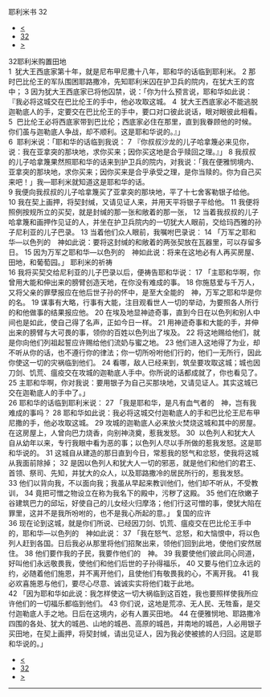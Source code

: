 ﻿





 耶利米书 32




* [<](bible/JER31.md)
* [32](bible/JER.md)
* [>](bible/JER33.md)



 
32耶利米购置田地  
1  犹大王西底家第十年，就是尼布甲尼撒十八年，耶和华的话临到耶利米。 
2 那时巴比伦王的军队围困耶路撒冷，先知耶利米囚在护卫兵的院内，在犹大王的宫中； 
3 因为犹大王西底家已将他囚禁，说：「你为什么预言说，耶和华如此说：『我必将这城交在巴比伦王的手中，他必攻取这城。 
4  犹大王西底家必不能逃脱迦勒底人的手，定要交在巴比伦王的手中，要口对口彼此说话，眼对眼彼此相看。 
5  巴比伦王必将西底家带到巴比伦；西底家必住在那里，直到我眷顾他的时候。你们虽与迦勒底人争战，却不顺利。这是耶和华说的。』」  
6  耶利米说：「耶和华的话临到我说： 
7 『你叔叔沙龙的儿子哈拿篾必来见你，说：我在亚拿突的那块地，求你买来；因你买这地是合乎赎回之理。』」 
8 我叔叔的儿子哈拿篾果然照耶和华的话来到护卫兵的院内，对我说：「我在便雅悯境内、亚拿突的那块地，求你买来；因你买来是合乎承受之理，是你当赎的。你为自己买来吧！」我—耶利米就知道这是耶和华的话。  
9 我便向我叔叔的儿子哈拿篾买了亚拿突的那块地，平了十七舍客勒银子给他。 
10 我在契上画押，将契封缄，又请见证人来，并用天平将银子平给他。 
11 我便将照例按规所立的买契，就是封缄的那一张和敞着的那一张， 
12 当着我叔叔的儿子哈拿篾和画押作见证的人，并坐在护卫兵院内的一切犹大人眼前，交给玛西雅的孙子尼利亚的儿子巴录。 
13 当着他们众人眼前，我嘱咐巴录说： 
14 「万军之耶和华—以色列的　神如此说：要将这封缄的和敞着的两张契放在瓦器里，可以存留多日。 
15 因为万军之耶和华—以色列的　神如此说：将来在这地必有人再买房屋、田地，和葡萄园。」 耶利米的祈祷  
16 我将买契交给尼利亚的儿子巴录以后，便祷告耶和华说： 
17 「主耶和华啊，你曾用大能和伸出来的膀臂创造天地，在你没有难成的事。 
18 你施慈爱与千万人，又将父亲的罪孽报应在他后世子孙的怀中，是至大全能的　神，万军之耶和华是你的名。 
19 谋事有大略，行事有大能，注目观看世人一切的举动，为要照各人所行的和他做事的结果报应他。 
20 在埃及地显神迹奇事，直到今日在以色列和别人中间也是如此，使自己得了名声，正如今日一样。 
21 用神迹奇事和大能的手，并伸出来的膀臂与大可畏的事，领你的百姓以色列出了埃及。 
22 将这地赐给他们，就是你向他们列祖起誓应许赐给他们流奶与蜜之地。 
23 他们进入这地得了为业，却不听从你的话，也不遵行你的律法；你一切所吩咐他们行的，他们一无所行，因此你使这一切的灾祸临到他们。 
24 看哪，敌人已经来到，筑垒要攻取这城；城也因刀剑、饥荒、瘟疫交在攻城的迦勒底人手中。你所说的话都成就了，你也看见了。 
25 主耶和华啊，你对我说：要用银子为自己买那块地，又请见证人。其实这城已交在迦勒底人的手中了。」  
26 耶和华的话临到耶利米说： 
27 「我是耶和华，是凡有血气者的　神，岂有我难成的事吗？ 
28 耶和华如此说：我必将这城交付迦勒底人的手和巴比伦王尼布甲尼撒的手，他必攻取这城。 
29 攻城的迦勒底人必来放火焚烧这城和其中的房屋。在这房屋上，人曾向巴力烧香，向别神浇奠，惹我发怒。 
30  以色列人和犹大人自从幼年以来，专行我眼中看为恶的事；以色列人尽以手所做的惹我发怒。这是耶和华说的。 
31 这城自从建造的那日直到今日，常惹我的怒气和忿怒，使我将这城从我面前除掉； 
32 是因以色列人和犹大人一切的邪恶，就是他们和他们的君王、首领、祭司、先知，并犹大的众人，以及耶路撒冷的居民所行的，惹我发怒。 
33 他们以背向我，不以面向我；我虽从早起来教训他们，他们却不听从，不受教训， 
34 竟把可憎之物设立在称为我名下的殿中，污秽了这殿。 
35 他们在欣嫩子谷建筑巴力的邱坛，好使自己的儿女经火归摩洛；他们行这可憎的事，使犹大陷在罪里，这并不是我所吩咐的，也不是我心所起的意。」 复国的应许  
36 现在论到这城，就是你们所说、已经因刀剑、饥荒、瘟疫交在巴比伦王手中的，耶和华—以色列的　神如此说： 
37 「我在怒气、忿怒，和大恼恨中，将以色列人赶到各国。日后我必从那里将他们招聚出来，领他们回到此地，使他们安然居住。 
38 他们要作我的子民，我要作他们的　神。 
39 我要使他们彼此同心同道，好叫他们永远敬畏我，使他们和他们后世的子孙得福乐， 
40 又要与他们立永远的约，必随着他们施恩，并不离开他们，且使他们有敬畏我的心，不离开我。 
41 我必欢喜施恩与他们，要尽心尽意、诚诚实实将他们栽于此地。  
42 「因为耶和华如此说：我怎样使这一切大祸临到这百姓，我也要照样使我所应许他们的一切福乐都临到他们。 
43 你们说，这地是荒凉、无人民、无牲畜，是交付迦勒底人手之地。日后在这境内，必有人置买田地。 
44 在便雅悯地、耶路撒冷四围的各处、犹大的城邑、山地的城邑、高原的城邑，并南地的城邑，人必用银子买田地，在契上画押，将契封缄，请出见证人，因为我必使被掳的人归回。这是耶和华说的。」 
* [<](bible/JER31.md)
* [32](bible/JER.md)
* [>](bible/JER33.md)





---









